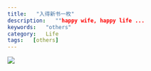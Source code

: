 ```yaml
---
title:   "入得新书一枚"
description:   ""happy wife, happy life ...
keywords:   "others"
category:   Life
tags:   [others] 
---
```




![](http://needpp.qiniudn.com/2014/12/26/01fdd41e-8d13-11e4-a385-f23c9156bf7b.jpg)

